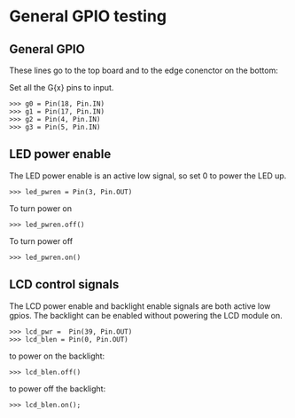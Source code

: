 # General GPIO testing

## General GPIO

These lines go to the top board and to the edge conenctor on the bottom:

Set all the G{x} pins to input.
```
>>> g0 = Pin(18, Pin.IN)
>>> g1 = Pin(17, Pin.IN)
>>> g2 = Pin(4, Pin.IN)
>>> g3 = Pin(5, Pin.IN)
```

## LED power enable

The LED power enable is an active low signal, so set 0 to power the LED up.

```
>>> led_pwren = Pin(3, Pin.OUT)
```

To turn power on
```
>>> led_pwren.off()
```

To turn power off

```
>>> led_pwren.on()
```

## LCD control signals

The LCD power enable and backlight enable signals are both active low gpios.
The backlight can be enabled without powering the LCD module on.

```
>>> lcd_pwr =  Pin(39, Pin.OUT)
>>> lcd_blen = Pin(0, Pin.OUT)
```

to power on the backlight:
```
>>> lcd_blen.off()
```

to power off the backlight:
```
>>> lcd_blen.on();
```


